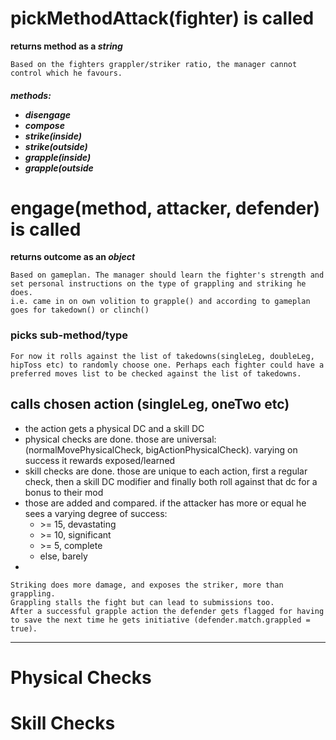 
# pickMethodAttack(fighter) is called
<b> returns method as a <i>string</i></b>
```
Based on the fighters grappler/striker ratio, the manager cannot control which he favours.
```
 <h5>
 methods: 
 <ul>
  <li>disengage</li>
  <li>compose</li>
  <li>strike(inside)</li>
  <li>strike(outside)</li>
  <li>grapple(inside)</li>
  <li>grapple(outside</li>
  </ul>
 </h5>

  # engage(method, attacker, defender) is called
 <b> returns outcome as an <i>object</i></b>
```
Based on gameplan. The manager should learn the fighter's strength and set personal instructions on the type of grappling and striking he does.
i.e. came in on own volition to grapple() and according to gameplan goes for takedown() or clinch()
```
 ### picks sub-method/type
 ```
For now it rolls against the list of takedowns(singleLeg, doubleLeg, hipToss etc) to randomly choose one. Perhaps each fighter could have a preferred moves list to be checked against the list of takedowns.
```
<h2> calls chosen action (singleLeg, oneTwo etc)</h2>
<ul>
  <li>the action gets a physical DC and a skill DC</li>
  <li>physical checks are done. those are universal: (normalMovePhysicalCheck, bigActionPhysicalCheck). varying on success it rewards exposed/learned</li>
  <li>skill checks are done. those are unique to each action, first a regular check, then a skill DC modifier and finally both roll against that dc for a bonus to their mod</li>
  <li>those are added and compared. if the attacker has more or equal he sees a varying degree of success: 
    <ul>
      <li>>= 15, devastating</li>
      <li>>= 10, significant</li>
      <li>>= 5, complete</li>
      <li>else, barely</li>
    </ul>
  </li>
  <li></li>
</ul>

 ```
Striking does more damage, and exposes the striker, more than grappling.
Grappling stalls the fight but can lead to submissions too.
After a successful grapple action the defender gets flagged for having to save the next time he gets initiative (defender.match.grappled = true).
```

<hr>

 # Physical Checks
 # Skill Checks

  